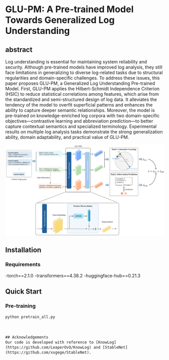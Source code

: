 # GLU-PM: A Pre-trained Model Towards Generalized Log Understanding

## abstract
Log understanding is essential for maintaining system reliability and security. Although pre-trained models have improved log analysis, they still face limitations in generalizing to diverse log-related tasks due to structural regularities and domain-specific challenges. To address these issues, this paper proposes GLU-PM, a Generalized Log Understanding Pre-trained Model. First, GLU-PM applies the Hilbert-Schmidt Independence Criterion (HSIC) to reduce statistical correlations among features, which arise from the standardized and semi-structured design of log data. It alleviates the tendency of the model to overfit superficial patterns and enhances the ability to capture deeper semantic relationships. Moreover, the model is pre-trained on knowledge-enriched log corpora with two domain-specific objectives—contrastive learning and abbreviation prediction—to better capture contextual semantics and specialized terminology. Experimental results on multiple log analysis tasks demonstrate the strong generalization ability, domain adaptability, and practical value of GLU-PM.

![Framework of GLU-PM](https://github.com/OneSmallStarfish/GLU-PM/blob/main/fig/fig1.png)

## Installation
### Requirements
-torch==2.1.0
-transformers==4.38.2
-huggingface-hub==0.21.3


## Quick Start
### Pre-training

```
python pretrain_all.py



## Acknowledgements
Our code is developed with reference to [KnowLog](https://github.com/LeaperOvO/KnowLog) and [StableNet](https://github.com/xxgege/StableNet).
